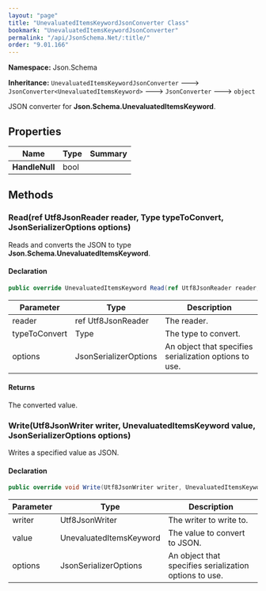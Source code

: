 ```yaml
---
layout: "page"
title: "UnevaluatedItemsKeywordJsonConverter Class"
bookmark: "UnevaluatedItemsKeywordJsonConverter"
permalink: "/api/JsonSchema.Net/:title/"
order: "9.01.166"
---
```

**Namespace:** Json.Schema

**Inheritance:**
`UnevaluatedItemsKeywordJsonConverter`
 🡒 
`JsonConverter<UnevaluatedItemsKeyword>`
 🡒 
`JsonConverter`
 🡒 
`object`

JSON converter for **Json.Schema.UnevaluatedItemsKeyword**.

## Properties

| Name | Type | Summary |
|---|---|---|
| **HandleNull** | bool |  |

## Methods

### Read(ref Utf8JsonReader reader, Type typeToConvert, JsonSerializerOptions options)

Reads and converts the JSON to type **Json.Schema.UnevaluatedItemsKeyword**.

#### Declaration

```c#
public override UnevaluatedItemsKeyword Read(ref Utf8JsonReader reader, Type typeToConvert, JsonSerializerOptions options)
```

| Parameter | Type | Description |
|---|---|---|
| reader | ref Utf8JsonReader | The reader. |
| typeToConvert | Type | The type to convert. |
| options | JsonSerializerOptions | An object that specifies serialization options to use. |


#### Returns

The converted value.

### Write(Utf8JsonWriter writer, UnevaluatedItemsKeyword value, JsonSerializerOptions options)

Writes a specified value as JSON.

#### Declaration

```c#
public override void Write(Utf8JsonWriter writer, UnevaluatedItemsKeyword value, JsonSerializerOptions options)
```

| Parameter | Type | Description |
|---|---|---|
| writer | Utf8JsonWriter | The writer to write to. |
| value | UnevaluatedItemsKeyword | The value to convert to JSON. |
| options | JsonSerializerOptions | An object that specifies serialization options to use. |


